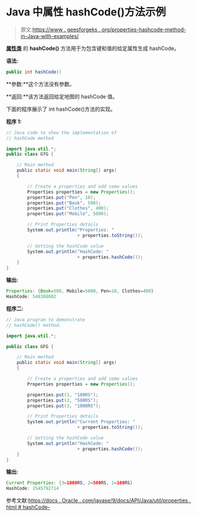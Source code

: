 # Java 中属性 hashCode()方法示例

> 原文:[https://www . geesforgeks . org/properties-hashcode-method-in-Java-with-examples/](https://www.geeksforgeeks.org/properties-hashcode-method-in-java-with-examples/)

**[属性类](https://www.geeksforgeeks.org/java-util-properties-class-java/)** 的 **hashCode()** 方法用于为包含键和值的给定属性生成 hashCode。

**语法:**

```java
public int hashCode()
```

**参数:**这个方法没有参数。

**返回:**该方法返回给定地图的 hashCode 值。

下面的程序展示了 int hashCode()方法的实现。

**程序 1:**

```java
// Java code to show the implementation of
// hashCode method

import java.util.*;
public class GfG {

    // Main method
    public static void main(String[] args)
    {

        // Create a properties and add some values
        Properties properties = new Properties();
        properties.put("Pen", 10);
        properties.put("Book", 500);
        properties.put("Clothes", 400);
        properties.put("Mobile", 5000);

        // Print Properties details
        System.out.println("Properties: "
                           + properties.toString());

        // Getting the hashCode value
        System.out.println("HashCode: "
                           + properties.hashCode());
    }
}
```

**输出:**

```java
Properties: {Book=500, Mobile=5000, Pen=10, Clothes=400}
HashCode: 548388082

```

**程序二:**

```java
// Java program to demonstrate
// hashCode() method.

import java.util.*;

public class GFG {

    // Main method
    public static void main(String[] args)
    {

        // Create a properties and add some values
        Properties properties = new Properties();

        properties.put(1, "100RS");
        properties.put(2, "500RS");
        properties.put(3, "1000RS");

        // Print Properties details
        System.out.println("Current Properties: "
                           + properties.toString());

        // Getting the hashCode value
        System.out.println("HashCode: "
                           + properties.hashCode());
    }
}
```

**输出:**

```java
Current Properties: {3=1000RS, 2=500RS, 1=100RS}
HashCode: 1545792714

```

参考文献:[https://docs . Oracle . com/javase/9/docs/API/Java/util/properties . html # hashCode–](https://docs.oracle.com/javase/9/docs/api/java/util/Properties.html#hashCode--)